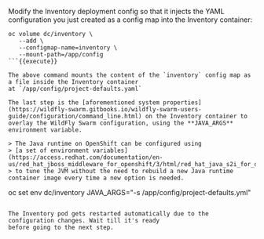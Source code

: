 Modify the Inventory deployment config so that it injects the YAML configuration you just created as 
a config map into the Inventory container:

```
oc volume dc/inventory \
   --add \
   --configmap-name=inventory \
   --mount-path=/app/config
```{{execute}}

The above command mounts the content of the `inventory` config map as a file inside the Inventory container 
at `/app/config/project-defaults.yaml`

The last step is the [aforementioned system properties](https://wildfly-swarm.gitbooks.io/wildfly-swarm-users-guide/configuration/command_line.html) on the Inventory container to overlay the WildFly Swarm configuration, using the **JAVA_ARGS** environment variable. 

> The Java runtime on OpenShift can be configured using 
> [a set of environment variables](https://access.redhat.com/documentation/en-us/red_hat_jboss_middleware_for_openshift/3/html/red_hat_java_s2i_for_openshift/reference#configuration_environment_variables) 
> to tune the JVM without the need to rebuild a new Java runtime container image every time a new option is needed.

```
oc set env dc/inventory JAVA_ARGS="-s /app/config/project-defaults.yml"
```{{execute}}

The Inventory pod gets restarted automatically due to the configuration changes. Wait till it's ready 
before going to the next step.